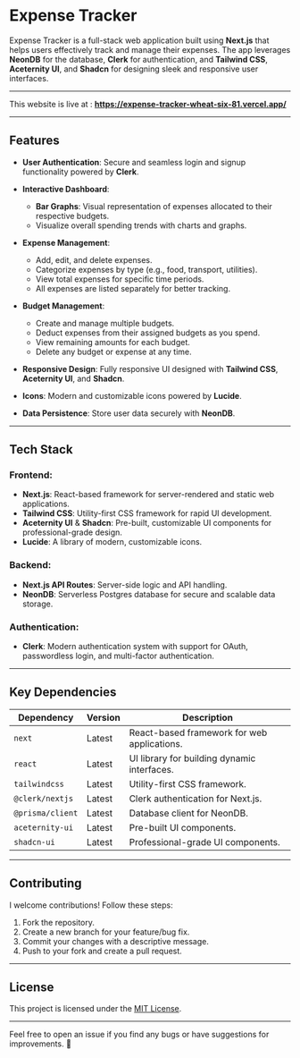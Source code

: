 # Expense Tracker

Expense Tracker is a full-stack web application built using **Next.js** that helps users effectively track and manage their expenses. The app leverages **NeonDB** for the database, **Clerk** for authentication, and **Tailwind CSS**, **Aceternity UI**, and **Shadcn** for designing sleek and responsive user interfaces.

---

This website is live at : **https://expense-tracker-wheat-six-81.vercel.app/**

---

## **Features**

- **User Authentication**: Secure and seamless login and signup functionality powered by **Clerk**.
  
- **Interactive Dashboard**:
  - **Bar Graphs**: Visual representation of expenses allocated to their respective budgets.
  - Visualize overall spending trends with charts and graphs.
    
- **Expense Management**:
  - Add, edit, and delete expenses.
  - Categorize expenses by type (e.g., food, transport, utilities).
  - View total expenses for specific time periods.
  - All expenses are listed separately for better tracking.
    
- **Budget Management**:
  - Create and manage multiple budgets.
  - Deduct expenses from their assigned budgets as you spend.
  - View remaining amounts for each budget.
  - Delete any budget or expense at any time.

- **Responsive Design**: Fully responsive UI designed with **Tailwind CSS**, **Aceternity UI**, and **Shadcn**.
  
- **Icons**: Modern and customizable icons powered by **Lucide**.
  
- **Data Persistence**: Store user data securely with **NeonDB**.

---

## **Tech Stack**

### **Frontend**:
- **Next.js**: React-based framework for server-rendered and static web applications.
- **Tailwind CSS**: Utility-first CSS framework for rapid UI development.
- **Aceternity UI** & **Shadcn**: Pre-built, customizable UI components for professional-grade design.
- **Lucide**: A library of modern, customizable icons.

### **Backend**:
- **Next.js API Routes**: Server-side logic and API handling.
- **NeonDB**: Serverless Postgres database for secure and scalable data storage.

### **Authentication**:
- **Clerk**: Modern authentication system with support for OAuth, passwordless login, and multi-factor authentication.

---

## **Key Dependencies**

| Dependency       | Version | Description                                   |
|-------------------|---------|-----------------------------------------------|
| `next`           | Latest  | React-based framework for web applications.  |
| `react`          | Latest  | UI library for building dynamic interfaces.  |
| `tailwindcss`    | Latest  | Utility-first CSS framework.                 |
| `@clerk/nextjs`  | Latest  | Clerk authentication for Next.js.           |
| `@prisma/client` | Latest  | Database client for NeonDB.                  |
| `aceternity-ui`  | Latest  | Pre-built UI components.                     |
| `shadcn-ui`      | Latest  | Professional-grade UI components.            |

---

## **Contributing**

I welcome contributions! Follow these steps:

1. Fork the repository.
2. Create a new branch for your feature/bug fix.
3. Commit your changes with a descriptive message.
4. Push to your fork and create a pull request.

---

## **License**

This project is licensed under the [MIT License](LICENSE).

---

Feel free to open an issue if you find any bugs or have suggestions for improvements. 🚀
